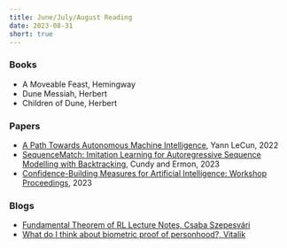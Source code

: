 ```yaml
---
title: June/July/August Reading
date: 2023-08-31
short: true
---
```


### Books

- A Moveable Feast, Hemingway
- Dune Messiah, Herbert
- Children of Dune, Herbert

### Papers

- [A Path Towards Autonomous Machine Intelligence](https://openreview.net/pdf?id=BZ5a1r-kVsf), Yann LeCun, 2022
- [SequenceMatch: Imitation Learning for Autoregressive Sequence Modelling with Backtracking](https://arxiv.org/pdf/2306.05426.pdf), Cundy and Ermon, 2023
- [Confidence-Building Measures for Artificial Intelligence: Workshop Proceedings](https://arxiv.org/pdf/2308.00862.pdf), 2023

### Blogs

- [Fundamental Theorem of RL Lecture Notes, Csaba Szepesvári](https://rltheory.github.io/lecture-notes/planning-in-mdps/lec2/)
- [What do I think about biometric proof of personhood?, Vitalik](https://vitalik.ca/general/2023/07/24/biometric.html)
